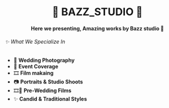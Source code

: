 <h1 align="center"> 👑 BAZZ_STUDIO 👑 </h1>
<h4 align="center"><i></i> Here we presenting, Amazing works by Bazz studio 🥰<i></i> </h4>
<h6>✨ What We Specialize In</h6>

<ul>
  <li>💍 <strong>Wedding Photography</strong></li>
  <li>🎉 <strong>Event Coverage</strong></li>
  <li>🎞️ <strong>Film makaing</strong></li>
  <li>📷 <strong>Portraits & Studio Shoots</strong></li>
  <li>🎞💑 <strong>Pre-Wedding Films</strong></li>
  <li>✨ <strong>Candid & Traditional Styles</strong></li>
</ul>

